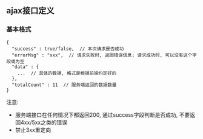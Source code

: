 ## ajax接口定义

### 基本格式

```
{
  "success" : true/false,  // 本次请求是否成功
  "errorMsg" : "xxx",  // 请求失败时, 返回错误信息; 请求成功时, 可以没有这个字段或为空
  "data" : {
    ...  // 具体的数据, 格式是根据前端约定好的
  },
  "totalCount" : 11  // 服务端返回的数据数量
}
```

注意:
* 服务端接口在任何情况下都返回200, 通过success字段判断是否成功, 不要返回4xx/5xx之类的错误
* 禁止3xx重定向
